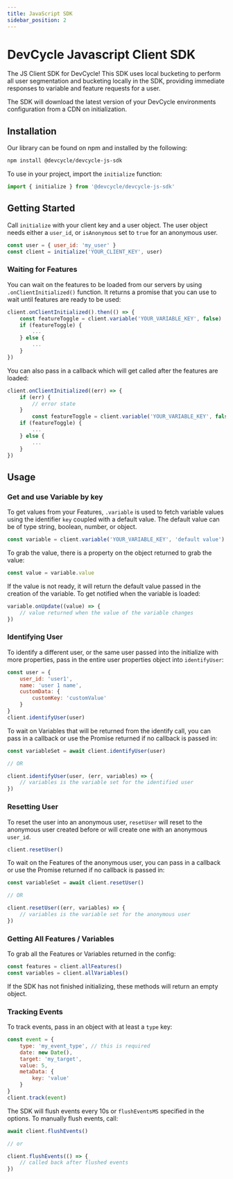 ```yaml
---
title: JavaScript SDK
sidebar_position: 2
---
```


# DevCycle Javascript Client SDK

The JS Client SDK for DevCycle! This SDK uses local bucketing to perform all user segmentation and bucketing locally in the SDK, 
providing immediate responses to variable and feature requests for a user. 

The SDK will download the latest version of your DevCycle environments configuration from a CDN on initialization.

## Installation

Our library can be found on npm and installed by the following:

```bash
npm install @devcycle/devcycle-js-sdk
```

To use in your project, import the `initialize` function:

```js
import { initialize } from '@devcycle/devcycle-js-sdk'
```

## Getting Started

Call `initialize` with your client key and a user object. The user object needs either a `user_id`, or `isAnonymous` set to `true` for an anonymous user.

```js
const user = { user_id: 'my_user' }
const client = initialize('YOUR_CLIENT_KEY', user)
```

### Waiting for Features

You can wait on the features to be loaded from our servers by using `.onClientInitialized()` function. It returns a promise that you can use to wait until features are ready to be used:

```js
client.onClientInitialized().then(() => {
    const featureToggle = client.variable('YOUR_VARIABLE_KEY', false)
    if (featureToggle) {
        ...
    } else {
        ...
    }
})
```

You can also pass in a callback which will get called after the features are loaded:

```js
client.onClientInitialized((err) => {
    if (err) {
        // error state
    }
        const featureToggle = client.variable('YOUR_VARIABLE_KEY', false)
    if (featureToggle) {
        ...
    } else {
        ...
    }
})
```

## Usage


### Get and use Variable by key

To get values from your Features, `.variable` is used to fetch variable values using the identifier `key` coupled with a default value. The default value can be of type string, boolean, number, or object.

```js
const variable = client.variable('YOUR_VARIABLE_KEY', 'default value')
```

To grab the value, there is a property on the object returned to grab the value:

```js
const value = variable.value
```

If the value is not ready, it will return the default value passed in the creation of the variable. To get notified when the variable is loaded:

```js
variable.onUpdate((value) => {
    // value returned when the value of the variable changes
})
```

### Identifying User

To identify a different user, or the same user passed into the initialize with more properties, pass in the entire user properties object into `identifyUser`:

```js
const user = {
    user_id: 'user1',
    name: 'user 1 name',
    customData: {
        customKey: 'customValue'
    }
}
client.identifyUser(user)
```

To wait on Variables that will be returned from the identify call, you can pass in a callback or use the Promise returned if no callback is passed in:

```js
const variableSet = await client.identifyUser(user)

// OR

client.identifyUser(user, (err, variables) => {
    // variables is the variable set for the identified user
})
```

### Resetting User

To reset the user into an anonymous user, `resetUser` will reset to the anonymous user created before or will create one with an anonymous `user_id`.

```js
client.resetUser()
```

To wait on the Features of the anonymous user, you can pass in a callback or use the Promise returned if no callback is passed in:

```js
const variableSet = await client.resetUser()

// OR

client.resetUser((err, variables) => {
    // variables is the variable set for the anonymous user
})
```

### Getting All Features / Variables

To grab all the Features or Variables returned in the config:

```js
const features = client.allFeatures()
const variables = client.allVariables()
```

If the SDK has not finished initializing, these methods will return an empty object.


### Tracking Events

To track events, pass in an object with at least a `type` key:

```js
const event = {
    type: 'my_event_type', // this is required
    date: new Date(),
    target: 'my_target',
    value: 5,
    metaData: {
        key: 'value'
    }
}
client.track(event)
```

The SDK will flush events every 10s or `flushEventsMS` specified in the options. To manually flush events, call:

```js
await client.flushEvents()

// or 

client.flushEvents(() => {
    // called back after flushed events
})
```
